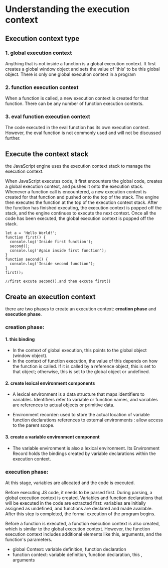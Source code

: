 # Understanding the execution context

## Execution context type

### 1. global execution context

Anything that is not inside a function is a global execution context. It first creates a global window object and sets the value of 'this' to be this global object. There is only one global execution context in a program

### 2. function execution context

When a function is called, a new execution context is created for that function. There can be any number of function execution contexts.

### 3. eval function execution context

The code executed in the eval function has its own execution context. However, the eval function is not commonly used and will not be discussed further.

## Execute the context stack

the JavaScript engine uses the execution context stack to manage the execution context.

When JavaScript executes code, it first encounters the global code, creates a global execution context, and pushes it onto the execution stack. Whenever a function call is encountered, a new execution context is created for that function and pushed onto the top of the stack. The engine then executes the function at the top of the execution context stack. After the function has finished executing, the execution context is popped off the stack, and the engine continues to execute the next context. Once all the code has been executed, the global execution context is popped off the stack.

```
let a = 'Hello World!';
function first() {
  console.log('Inside first function');
  second();
  console.log('Again inside first function');
}
function second() {
  console.log('Inside second function');
}
first();

//first excute second(),and then excute first()
```

## Create an execution context

there are two phases to create an execution context: **creation phase** and **execution phase**.

### creation phase:

#### 1. this binding

- In the context of global execution, this points to the global object (window object).
- In the context of function execution, the value of this depends on how the function is called. If it is called by a reference object, this is set to that object; otherwise, this is set to the global object or undefined.

#### 2. create lexical environment components

- A lexical environment is a data structure that maps identifiers to variables. Identifiers refer to variable or function names, and variables are references to actual objects or primitive data.

- Environment recorder: used to store the actual location of variable function declarations references to external environments : allow access to the parent scope.

#### 3. create a variable environment component

- The variable environment is also a lexical environment. Its Environment Record holds the bindings created by variable declarations within the execution context.

### execution phase:

At this stage, variables are allocated and the code is executed.

Before executing JS code, it needs to be parsed first. During parsing, a global execution context is created. Variables and function declarations that will be executed in the code are extracted first: variables are initially assigned as undefined, and functions are declared and made available. After this step is completed, the formal execution of the program begins.

Before a function is executed, a function execution context is also created, which is similar to the global execution context. However, the function execution context includes additional elements like this, arguments, and the function's parameters.

- global Context: variable definition, function declaration
- function context: variable definition, function declaration, this , arguments
